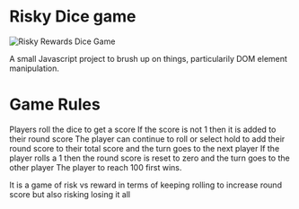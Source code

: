 # Risky Dice game


![Risky Rewards Dice Game](app-gif.gif)

A small Javascript project to brush up on things, particularily DOM element manipulation.



# Game Rules

Players roll the dice to get a score
If the score is not 1 then it is added to their round score
The player can continue to roll or select hold to add their round score to their total score and the turn goes to the next player
If the player rolls a 1 then the round score is reset to zero and the turn goes to the other player
The player to reach 100 first wins.

It is a game of risk vs reward in terms of keeping rolling to increase round score but also risking losing it all